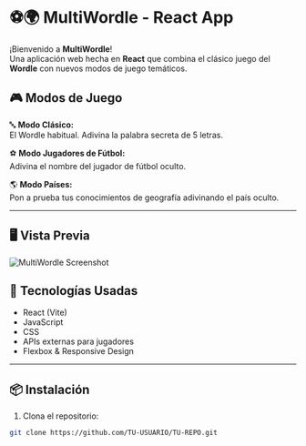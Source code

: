 
# ⚽🌍 MultiWordle - React App

¡Bienvenido a **MultiWordle**!  
Una aplicación web hecha en **React** que combina el clásico juego del **Wordle** con nuevos modos de juego temáticos.

## 🎮 Modos de Juego

🔤 **Modo Clásico:**  
El Wordle habitual. Adivina la palabra secreta de 5 letras.

⚽ **Modo Jugadores de Fútbol:**  
Adivina el nombre del jugador de fútbol oculto.

🌎 **Modo Países:**  
Pon a prueba tus conocimientos de geografía adivinando el país oculto.

---

## 🖥️ Vista Previa
<!-- Puedes añadir aquí una imagen o GIF -->
![MultiWordle Screenshot](https://github.com/user-attachments/assets/0b6b0789-846e-4c9d-a3ea-e066b4a2c48f)


## 🚀 Tecnologías Usadas

- React (Vite)
- JavaScript
- CSS
- APIs externas para jugadores
- Flexbox & Responsive Design

---

## 📦 Instalación

1. Clona el repositorio:
```bash
git clone https://github.com/TU-USUARIO/TU-REPO.git
